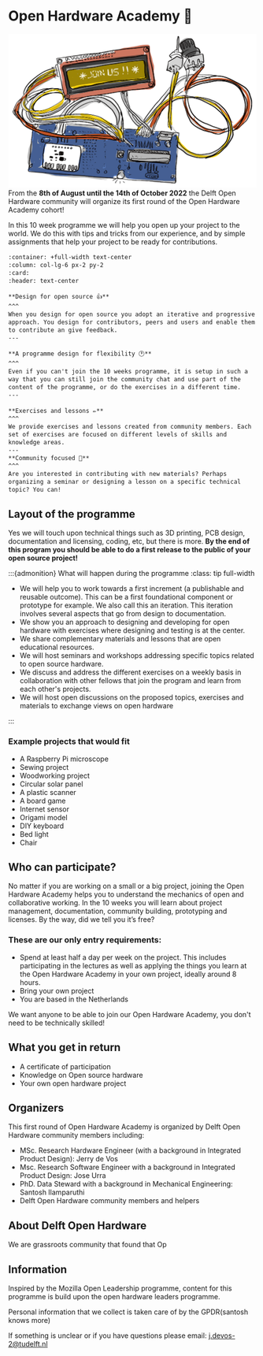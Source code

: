 
# Open Hardware Academy 🚀
![hardware image](img/banner.png)
From the **8th of August until the 14th of October 2022** the Delft Open Hardware community will organize its first round of the Open Hardware Academy cohort!

In this 10 week programme we will help you open up your project to the world. We do this with tips and tricks from our experience, and by simple assignments that help your project to be ready for contributions.

````{panels}
:container: +full-width text-center
:column: col-lg-6 px-2 py-2
:card:
:header: text-center

**Design for open source 👍**
^^^
When you design for open source you adopt an iterative and progressive approach. You design for contributors, peers and users and enable them to contribute an give feedback.
---

**A programme design for flexibility 🕐**
^^^
Even if you can't join the 10 weeks programme, it is setup in such a way that you can still join the community chat and use part of the content of the programme, or do the exercises in a different time.
---

**Exercises and lessons ✏️**
^^^
We provide exercises and lessons created from community members. Each set of exercises are focused on different levels of skills and knowledge areas.
---
**Community focused 🌈**
^^^
Are you interested in contributing with new materials? Perhaps organizing a seminar or designing a lesson on a specific technical topic? You can!
````

## Layout of the programme
Yes we will touch upon technical things such as 3D printing, PCB design, documentation and licensing, coding, etc, but there is more. **By the end of this program you should be able to do a first release to the public of your open source project!**

:::{admonition} What will happen during the programme
:class: tip full-width

* We will help you to work towards a first increment (a publishable and reusable outcome). This can be a first foundational component or prototype for example. We also call this an iteration. This iteration involves several aspects that go from design to documentation.
* We show you an approach to designing and developing for open hardware with exercises where designing and testing is at the center. 
* We share complementary materials and lessons that are open educational resources.
* We will host seminars and workshops addressing specific topics related to open source hardware.
* We discuss and address the different exercises on a weekly basis in collaboration with other fellows that join the program and learn from each other's projects.
* We will host open discussions on the proposed topics, exercises and materials to exchange views on open hardware

:::


### Example projects that would fit
* A Raspberry Pi microscope
* Sewing project
* Woodworking project
* Circular solar panel
* A plastic scanner
* A board game
* Internet sensor
* Origami model
* DIY keyboard
* Bed light
* Chair

## Who can participate?
No matter if you are working on a small or a big project, joining the Open Hardware Academy helps you to understand the mechanics of open and collaborative working. In the 10 weeks you will learn about project management, documentation, community building, prototyping and licenses. By the way, did we tell you it’s free?

### These are our only entry requirements:
- Spend at least half a day per week on the project. This includes participating in the lectures as well as applying the things you learn at the Open Hardware Academy in your own project, ideally around 8 hours.
- Bring your own project
- You are based in the Netherlands

We want anyone to be able to join our Open Hardware Academy, you don't need to be technically skilled!

## What you get in return
- A certificate of participation
- Knowledge on Open source hardware 
- Your own open hardware project

## Organizers
This first round of Open Hardware Academy is organized by Delft Open Hardware community members including:

- MSc. Research Hardware Engineer (with a background in Integrated Product Design): Jerry de Vos 
- Msc. Research Software Engineer with a background in Integrated Product Design: Jose Urra
- PhD. Data Steward with a background in Mechanical Engineering: Santosh Ilamparuthi
- Delft Open Hardware community members and helpers

## About Delft Open Hardware
We are grassroots community that found that Op


## Information
Inspired by the Mozilla Open Leadership programme, content for this programme is build upon the open hardware leaders programme.

Personal information that we collect is taken care of by the GPDR(santosh knows more)

If something is unclear or if you have questions please email: j.devos-2@tudelft.nl
